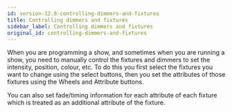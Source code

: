 ```yaml
---
id: version-12.0-controlling-dimmers-and-fixtures
title: Controlling dimmers and fixtures
sidebar_label: Controlling dimmers and fixtures
original_id: controlling-dimmers-and-fixtures
---
```


When you are programming a show, and sometimes when you are running a
show, you need to manually control the fixtures and dimmers to set the
intensity, position, colour, etc. To do this you first select the
fixtures you want to change using the select buttons, then you set the
attributes of those fixtures using the Wheels and Attribute buttons.

You can also set fade/timing information for each attribute of each
fixture which is treated as an additional attribute of the fixture.


